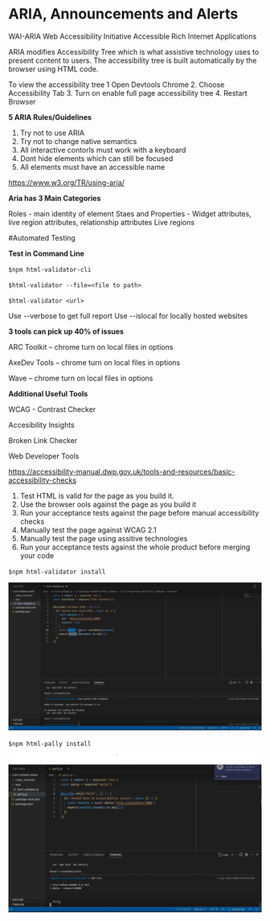 # ARIA, Announcements and Alerts

WAI-ARIA Web Accessibility Initiative Accessible Rich Internet Applications

ARIA modifies Accessibility Tree which is what assistive technology uses to present content to users.  The accessibility tree is built automatically by the browser using HTML code.

To view the accessibility tree
1 Open Devtools Chrome 
2. Choose Accessibility Tab
3. Turn on enable full page accessibility tree
4. Restart Browser

**5 ARIA Rules/Guidelines**

1. Try not to use ARIA
2. Try not to change native semantics
3. All interactive contorls must work with a keyboard
4. Dont hide elements which can still be focused
5. All elements must have an accessible name

https://www.w3.org/TR/using-aria/

**Aria has 3 Main Categories**

Roles - main identity of element
Staes and Properties - Widget attributes, live region attributes, relationship attributes
Live regions

#Automated Testing

**Test in Command Line**

`$npm html-validator-cli`

`$html-validator --file=<file to path>`

`$html-validator <url>`

Use --verbose to get full report
Use --islocal for locally hosted websites

**3 tools can pick up 40% of issues**

ARC Toolkit – chrome turn on local files in options

AxeDev Tools – chrome turn on local files in options

Wave – chrome turn on local files in options

**Additional Useful Tools**

WCAG - Contrast Checker

Accesibility  Insights

Broken Link Checker

Web Developer Tools

https://accessibility-manual.dwp.gov.uk/tools-and-resources/basic-accessibility-checks

1. Test HTML is valid for the page as you build it.
2. Use the browser ools against the page as you build it
3. Run your acceptance tests against the page before manual accessibility checks
4. Manually test the page against WCAG 2.1
5. Manually test the page using assitive technologies
6. Run your acceptance tests against the whole product before merging your code

`$npm html-validator install`

![html validator automated test image](./html-validator.PNG)

`$npm html-pally install`

![pally automated test image](./pally.PNG)



